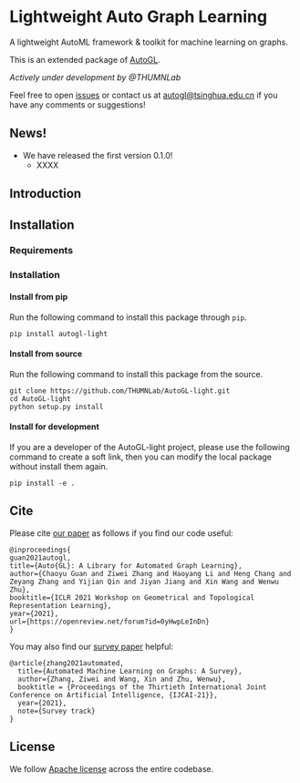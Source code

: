 # Lightweight Auto Graph Learning

A lightweight AutoML framework & toolkit for machine learning on graphs.

This is an extended package of [AutoGL](https://github.com/THUMNLab/AutoGL).

*Actively under development by @THUMNLab*

Feel free to open <a href="https://github.com/THUMNLab/AutoGL-light/issues">issues</a> or contact us at <a href="mailto:autogl@tsinghua.edu.cn">autogl@tsinghua.edu.cn</a> if you have any comments or suggestions!


## News!

- We have released the first version 0.1.0!
    - XXXX
	
	
## Introduction

## Installation

### Requirements


### Installation

#### Install from pip

Run the following command to install this package through `pip`.

```
pip install autogl-light
```

#### Install from source

Run the following command to install this package from the source.

```
git clone https://github.com/THUMNLab/AutoGL-light.git
cd AutoGL-light
python setup.py install
```

#### Install for development

If you are a developer of the AutoGL-light project, please use the following command to create a soft link, then you can modify the local package without install them again.

```
pip install -e .
```


## Cite

Please cite [our paper](https://openreview.net/forum?id=0yHwpLeInDn) as follows if you find our code useful:
```
@inproceedings{
guan2021autogl,
title={Auto{GL}: A Library for Automated Graph Learning},
author={Chaoyu Guan and Ziwei Zhang and Haoyang Li and Heng Chang and Zeyang Zhang and Yijian Qin and Jiyan Jiang and Xin Wang and Wenwu Zhu},
booktitle={ICLR 2021 Workshop on Geometrical and Topological Representation Learning},
year={2021},
url={https://openreview.net/forum?id=0yHwpLeInDn}
}
```

You may also find our [survey paper](http://arxiv.org/abs/2103.00742) helpful:
```
@article{zhang2021automated,
  title={Automated Machine Learning on Graphs: A Survey},
  author={Zhang, Ziwei and Wang, Xin and Zhu, Wenwu},
  booktitle = {Proceedings of the Thirtieth International Joint Conference on Artificial Intelligence, {IJCAI-21}},
  year={2021},
  note={Survey track}
}
```

## License
We follow [Apache license](LICENSE) across the entire codebase.
